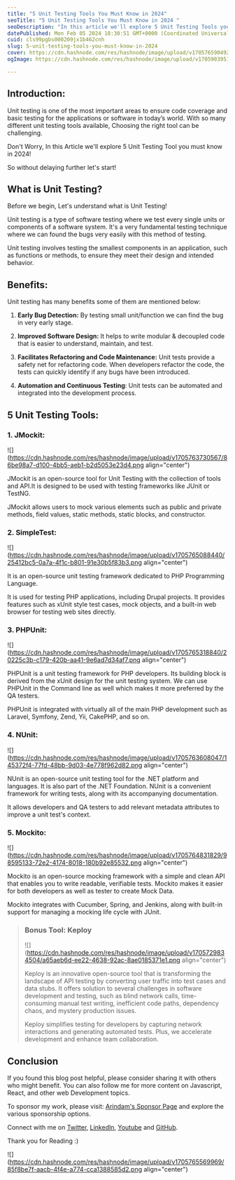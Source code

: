 ```yaml
---
title: "5 Unit Testing Tools You Must Know in 2024"
seoTitle: "5 Unit Testing Tools You Must Know in 2024 "
seoDescription: "In this article we'll explore 5 Unit Testing Tools you must know in 2024!"
datePublished: Mon Feb 05 2024 18:30:51 GMT+0000 (Coordinated Universal Time)
cuid: cls99pgbs000209jx1b462cnh
slug: 5-unit-testing-tools-you-must-know-in-2024
cover: https://cdn.hashnode.com/res/hashnode/image/upload/v1705765904929/ebec75eb-3ff3-46d9-88f9-4b3d90a46136.png
ogImage: https://cdn.hashnode.com/res/hashnode/image/upload/v1705903951165/02f57ed9-d7e1-416d-9902-a2ad3d4eed7c.png

---
```


## Introduction:

Unit testing is one of the most important areas to ensure code coverage and basic testing for the applications or software in today’s world. With so many different unit testing tools available, Choosing the right tool can be challenging.

Don't Worry, In this Article we'll explore 5 Unit Testing Tool you must know in 2024!

So without delaying further let's start!

## **What is Unit Testing?**

Before we begin, Let's understand what is Unit Testing!

Unit testing is a type of software testing where we test every single units or components of a software system. It's a very fundamental testing technique where we can found the bugs very easily with this method of testing.

Unit testing involves testing the smallest components in an application, such as functions or methods, to ensure they meet their design and intended behavior.

## Benefits:

Unit testing has many benefits some of them are mentioned below:

1. **Early Bug Detection:** By testing small unit/function we can find the bug in very early stage.
    
2. **Improved Software Design:** It helps to write modular & decoupled code that is easier to understand, maintain, and test.
    
3. **Facilitates Refactoring and Code Maintenance:** Unit tests provide a safety net for refactoring code. When developers refactor the code, the tests can quickly identify if any bugs have been introduced.
    
4. **Automation and Continuous Testing**: Unit tests can be automated and integrated into the development process.
    

## 5 Unit Testing Tools:

### 1\. **JMockit**:

![](https://cdn.hashnode.com/res/hashnode/image/upload/v1705763730567/86be98a7-d100-4bb5-aeb1-b2d5053e23d4.png align="center")

JMockit is an open-source tool for Unit Testing with the collection of tools and API.It is designed to be used with testing frameworks like JUnit or TestNG.

JMockit allows users to mock various elements such as public and private methods, field values, static methods, static blocks, and constructor.

### 2\. **SimpleTest:**

![](https://cdn.hashnode.com/res/hashnode/image/upload/v1705765088440/25412bc5-0a7a-4f1c-b801-91e30b5f83b3.png align="center")

It is an open-source unit testing framework dedicated to PHP Programming Language.

It is used for testing PHP applications, including Drupal projects. It provides features such as xUnit style test cases, mock objects, and a built-in web browser for testing web sites directly.

### 3\. **PHPUnit:**

![](https://cdn.hashnode.com/res/hashnode/image/upload/v1705765318840/20225c3b-c179-420b-aa41-9e6ad7d34af7.png align="center")

PHPUnit is a unit testing framework for PHP developers. Its building block is derived from the xUnit design for the unit testing system. We can use PHPUnit in the Command line as well which makes it more preferred by the QA testers.

PHPUnit is integrated with virtually all of the main PHP development such as Laravel, Symfony, Zend, Yii, CakePHP, and so on.

### 4\. **NUnit:**

![](https://cdn.hashnode.com/res/hashnode/image/upload/v1705763608047/145372f4-77fd-48bb-9d03-4e778f962d82.png align="center")

NUnit is an open-source unit testing tool for the .NET platform and languages. It is also part of the .NET Foundation. NUnit is a convenient framework for writing tests, along with its accompanying documentation.

It allows developers and QA testers to add relevant metadata attributes to improve a unit test's context.

### **5\. Mockito:**

![](https://cdn.hashnode.com/res/hashnode/image/upload/v1705764831829/98595133-72e2-4174-8018-180b92e85532.png align="center")

Mockito is an open-source mocking framework with a simple and clean API that enables you to write readable, verifiable tests. Mockito makes it easier for both developers as well as tester to create Mock Data.

Mockito integrates with Cucumber, Spring, and Jenkins, along with built-in support for managing a mocking life cycle with JUnit.

> ### **Bonus Tool:** Keploy
> 
> ![](https://cdn.hashnode.com/res/hashnode/image/upload/v1705729834504/a65aeb6d-ee22-4638-92ac-8ae0185371e1.png align="center")
> 
> Keploy is an innovative open-source tool that is transforming the landscape of API testing by converting user traffic into test cases and data stubs. It offers solution to several challenges in software development and testing, such as blind network calls, time-consuming manual test writing, inefficient code paths, dependency chaos, and mystery production issues.
> 
> Keploy simplifies testing for developers by capturing network interactions and generating automated tests. Plus, we accelerate development and enhance team collaboration.

## Conclusion

If you found this blog post helpful, please consider sharing it with others who might benefit. You can also follow me for more content on Javascript, React, and other web Development topics.

To sponsor my work, please visit: [Arindam's Sponsor Page](https://arindam1729.hashnode.dev/sponsor) and explore the various sponsorship options.

Connect with me on [Twitter](https://twitter.com/intent/follow?screen_name=Arindam_1729), [LinkedIn](https://www.linkedin.com/in/arindam2004/), [Youtube](https://www.youtube.com/channel/@Arindam_1729) and [GitHub](https://github.com/Arindam200).

Thank you for Reading :)

![](https://cdn.hashnode.com/res/hashnode/image/upload/v1705765569969/85f8be7f-aacb-4f4e-a774-cca1388585d2.png align="center")